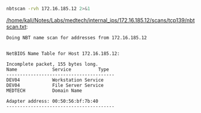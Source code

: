 ```bash
nbtscan -rvh 172.16.185.12 2>&1
```

[/home/kali/Notes/Labs/medtech/internal_ips/172.16.185.12/scans/tcp139/nbtscan.txt](file:///home/kali/Notes/Labs/medtech/internal_ips/172.16.185.12/scans/tcp139/nbtscan.txt):

```
Doing NBT name scan for addresses from 172.16.185.12


NetBIOS Name Table for Host 172.16.185.12:

Incomplete packet, 155 bytes long.
Name             Service          Type
----------------------------------------
DEV04            Workstation Service
DEV04            File Server Service
MEDTECH          Domain Name

Adapter address: 00:50:56:bf:7b:40
----------------------------------------


```
